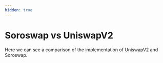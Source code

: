 ```yaml
---
hidden: true
---
```


# Soroswap vs UniswapV2

Here we can see a comparison of the implementation of UniswapV2 and Soroswap.
